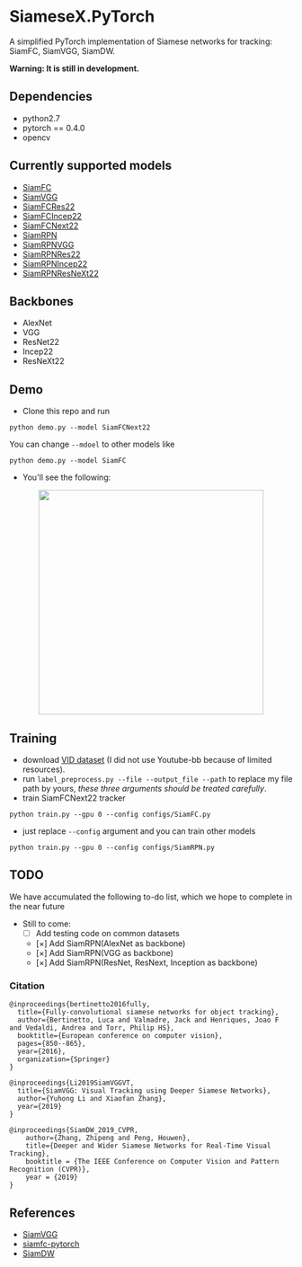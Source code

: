 # SiameseX.PyTorch
A simplified PyTorch implementation of Siamese networks for tracking: SiamFC, SiamVGG, SiamDW. 

**Warning:  It is still in development.**

## Dependencies
- python2.7
- pytorch == 0.4.0
- opencv

## Currently supported models
- [SiamFC](https://arxiv.org/abs/1606.09549)
- [SiamVGG](https://arxiv.org/abs/1902.02804)
- [SiamFCRes22](https://arxiv.org/abs/1901.01660)
- [SiamFCIncep22](https://arxiv.org/abs/1901.01660)
- [SiamFCNext22](https://arxiv.org/abs/1901.01660)
- [SiamRPN](http://openaccess.thecvf.com/content_cvpr_2018/papers/Li_High_Performance_Visual_CVPR_2018_paper.pdf)
- [SiamRPNVGG](https://github.com/leeyeehoo/SiamRPN-VGG)
- [SiamRPNRes22](https://arxiv.org/abs/1901.01660)
- [SiamRPNIncep22](https://arxiv.org/abs/1901.01660)
- [SiamRPNResNeXt22](https://arxiv.org/abs/1901.01660)


## Backbones
- AlexNet
- VGG
- ResNet22
- Incep22
- ResNeXt22

## Demo
- Clone this repo and run
```
python demo.py --model SiamFCNext22
```

You can change `--mdoel` to other models like
```
python demo.py --model SiamFC
```

- You'll see the following:
<div align="center">
  <img src="data/bag.gif" width="400px" />
</div>

## Training

- download [VID dataset](http://bvisionweb1.cs.unc.edu/ilsvrc2015/download-videos-3j16.php) (I did not use Youtube-bb because of limited resources).
- run `label_preprocess.py --file --output_file --path` to replace my file path by yours,  *these three arguments should be treated carefully*.
- train SiamFCNext22 tracker
```
python train.py --gpu 0 --config configs/SiamFC.py
```
- just replace `--config` argument and you can train other models
```
python train.py --gpu 0 --config configs/SiamRPN.py
```

## TODO
We have accumulated the following to-do list, which we hope to complete in the near future
- Still to come:
  * [ ] Add testing code on common datasets
  * [×] Add SiamRPN(AlexNet as backbone)
  * [×] Add SiamRPN(VGG as backbone)
  * [×] Add SiamRPN(ResNet, ResNext, Inception as backbone)

### Citation 

```
@inproceedings{bertinetto2016fully,
  title={Fully-convolutional siamese networks for object tracking},
  author={Bertinetto, Luca and Valmadre, Jack and Henriques, Joao F and Vedaldi, Andrea and Torr, Philip HS},
  booktitle={European conference on computer vision},
  pages={850--865},
  year={2016},
  organization={Springer}
}

@inproceedings{Li2019SiamVGGVT,
  title={SiamVGG: Visual Tracking using Deeper Siamese Networks},
  author={Yuhong Li and Xiaofan Zhang},
  year={2019}
}

@inproceedings{SiamDW_2019_CVPR,
    author={Zhang, Zhipeng and Peng, Houwen},
    title={Deeper and Wider Siamese Networks for Real-Time Visual Tracking},
    booktitle = {The IEEE Conference on Computer Vision and Pattern Recognition (CVPR)},
    year = {2019}
}
```
## References
- [SiamVGG](https://github.com/leeyeehoo/SiamVGG)
- [siamfc-pytorch](https://github.com/huanglianghua/siamfc-pytorch)
- [SiamDW](https://github.com/researchmm/SiamDW)













